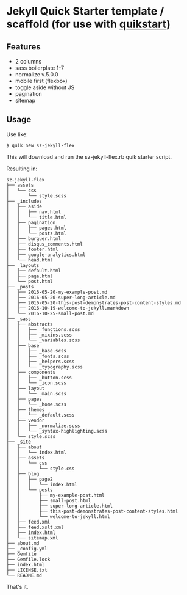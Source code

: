 # Jekyll Quick Starter template / scaffold (for use with [quikstart](https://github.com/quikstart))

## Features

* 2 columns
* sass boilerplate 1-7
* normalize v.5.0.0
* mobile first (flexbox)
* toggle aside without JS
* pagination
* sitemap

## Usage

Use like:

```
$ quik new sz-jekyll-flex
```

This will download and run the sz-jekyll-flex.rb quik starter script.

Resulting in:

```
sz-jekyll-flex
├── assets
│   └── css
│       └── style.scss
├── _includes
│   ├── aside
│   │   ├── nav.html
│   │   └── title.html
│   ├── pagination
│   │   ├── pages.html
│   │   └── posts.html
│   ├── burguer.html
│   ├── disqus_comments.html
│   ├── footer.html
│   ├── google-analytics.html
│   └── head.html
├── _layouts
│   ├── default.html
│   ├── page.html
│   └── post.html
├── _posts
│   ├── 2016-05-20-my-example-post.md
│   ├── 2016-05-20-super-long-article.md
│   ├── 2016-05-20-this-post-demonstrates-post-content-styles.md
│   ├── 2016-10-19-welcome-to-jekyll.markdown
│   └── 2016-10-25-small-post.md
├── _sass
│   ├── abstracts
│   │   ├── _functions.scss
│   │   ├── _mixins.scss
│   │   └── _variables.scss
│   ├── base
│   │   ├── _base.scss
│   │   ├── _fonts.scss
│   │   ├── _helpers.scss
│   │   └── _typography.scss
│   ├── components
│   │   ├── _button.scss
│   │   └── _icon.scss
│   ├── layout
│   │   └── _main.scss
│   ├── pages
│   │   └── _home.scss
│   ├── themes
│   │   └── _default.scss
│   ├── vendor
│   │   ├── _normalize.scss
│   │   └── _syntax-highlighting.scss
│   └── style.scss
├── _site
│   ├── about
│   │   └── index.html
│   ├── assets
│   │   └── css
│   │       └── style.css
│   ├── blog
│   │   ├── page2
│   │   │   └── index.html
│   │   └── posts
│   │       ├── my-example-post.html
│   │       ├── small-post.html
│   │       ├── super-long-article.html
│   │       ├── this-post-demonstrates-post-content-styles.html
│   │       └── welcome-to-jekyll.html
│   ├── feed.xml
│   ├── feed.xslt.xml
│   ├── index.html
│   └── sitemap.xml
├── about.md
├── _config.yml
├── Gemfile
├── Gemfile.lock
├── index.html
├── LICENSE.txt
└── README.md
```

That's it.
